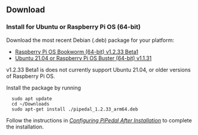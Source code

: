 ## Download

### Install for Ubuntu or Raspberry Pi OS (64-bit)

Download the most recent Debian (.deb) package for your platform:

- <a href="https://github.com/rerdavies/pipedal/releases/download/v1.2.33/pipedal_1.2.33_arm64.deb">Raspberry Pi OS Bookworm (64-bit) v1.2.33 Beta1</a>
- <a href="https://github.com/rerdavies/pipedal/releases/download/v1.1.31/pipedal_1.1.31_arm64.deb">Ubuntu 21.04 or Raspberry Pi OS Buster (64-bit) v1.1.31</a>

v1.2.33 Beta1 is does not currently support Ubuntu 21.04, or older versions of Raspberry Pi OS. 

Install the package by running 

```
  sudo apt update
  cd ~/Downloads  
  sudo apt-get install ./pipedal_1.2.33_arm64.deb
```

Follow the instructions in [_Configuring PiPedal After Installation_](https://rerdavies.github.io/pipedal/Configuring.html) to complete the installation.
